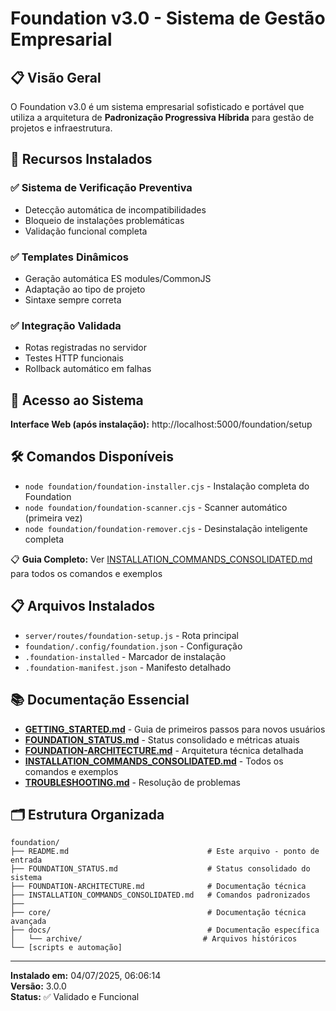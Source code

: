 # Foundation v3.0 - Sistema de Gestão Empresarial

## 📋 Visão Geral

O Foundation v3.0 é um sistema empresarial sofisticado e portável que utiliza a arquitetura de **Padronização Progressiva Híbrida** para gestão de projetos e infraestrutura.

## 🌟 Recursos Instalados

### ✅ Sistema de Verificação Preventiva
- Detecção automática de incompatibilidades
- Bloqueio de instalações problemáticas
- Validação funcional completa

### ✅ Templates Dinâmicos
- Geração automática ES modules/CommonJS
- Adaptação ao tipo de projeto
- Sintaxe sempre correta

### ✅ Integração Validada
- Rotas registradas no servidor
- Testes HTTP funcionais
- Rollback automático em falhas

## 🚀 Acesso ao Sistema

**Interface Web (após instalação):** http://localhost:5000/foundation/setup

## 🛠️ Comandos Disponíveis

- `node foundation/foundation-installer.cjs` - Instalação completa do Foundation
- `node foundation/foundation-scanner.cjs` - Scanner automático (primeira vez)
- `node foundation/foundation-remover.cjs` - Desinstalação inteligente completa

📋 **Guia Completo:** Ver [INSTALLATION_COMMANDS_CONSOLIDATED.md](./INSTALLATION_COMMANDS_CONSOLIDATED.md) para todos os comandos e exemplos

## 📋 Arquivos Instalados

- `server/routes/foundation-setup.js` - Rota principal
- `foundation/.config/foundation.json` - Configuração
- `.foundation-installed` - Marcador de instalação
- `.foundation-manifest.json` - Manifesto detalhado

## 📚 Documentação Essencial

- **[GETTING_STARTED.md](./GETTING_STARTED.md)** - Guia de primeiros passos para novos usuários
- **[FOUNDATION_STATUS.md](./FOUNDATION_STATUS.md)** - Status consolidado e métricas atuais  
- **[FOUNDATION-ARCHITECTURE.md](./FOUNDATION-ARCHITECTURE.md)** - Arquitetura técnica detalhada
- **[INSTALLATION_COMMANDS_CONSOLIDATED.md](./INSTALLATION_COMMANDS_CONSOLIDATED.md)** - Todos os comandos e exemplos
- **[TROUBLESHOOTING.md](./TROUBLESHOOTING.md)** - Resolução de problemas

## 🗂️ Estrutura Organizada

```
foundation/
├── README.md                               # Este arquivo - ponto de entrada
├── FOUNDATION_STATUS.md                    # Status consolidado do sistema
├── FOUNDATION-ARCHITECTURE.md              # Documentação técnica
├── INSTALLATION_COMMANDS_CONSOLIDATED.md   # Comandos padronizados
├── 
├── core/                                   # Documentação técnica avançada
├── docs/                                   # Documentação específica
│   └── archive/                           # Arquivos históricos
└── [scripts e automação]
```

---

**Instalado em:** 04/07/2025, 06:06:14  
**Versão:** 3.0.0  
**Status:** ✅ Validado e Funcional
